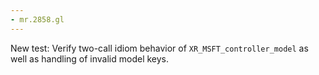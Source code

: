 ```yaml
---
- mr.2858.gl
---
```

New test: Verify two-call idiom behavior of `XR_MSFT_controller_model` as well as handling of invalid model keys.
